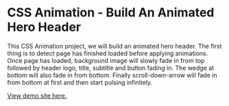 # CSS Animation - Build An Animated Hero Header

This CSS Animation project, we will build an animated hero header. The first thing is to detect page has finished loaded before applying animations. Once page has loaded, background image will slowly fade in from top followed by header logo, title, subtitle and button fading in. The wedge at bottom will also fade in from bottom. Finally scroll-down-arrow will fade in from bottom at first and then start pulsing infinitely.

[View demo site here.](http://edwinchen.co/css_animation_animated_hero_header/)
